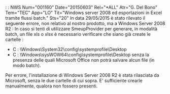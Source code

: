  :  : NWS Num="001160" Date="20150603" Rel="*ALL" Atr="G. Del Bono" Tem="TEC" App="LO" Tit="Windows server 2008 ed esportazioni in Excel tramite flussi batch." Sts="20"
In data 29/05/2015 è stato rilevato il seguente errore, non relativo al nostro prodotto, ma a Windows Server 2008 R2 : 
In caso si tenti di utilizzare SmeupProvider per generare, in modalità batch, un file xls o xlsx è
necessario verificare che siano già create le cartelle : 
- C : \Windows\System32\config\systemprofile\Desktop
- C : \Windows\sysWOW64\config\systemprofile\Desktop
senza la presenza delle quali Microsoft Office non potrà salvare alcun file (in modo batch).

Per errore, l'installazione di Windows Server 2008 R2 è stata rilasciata da Microsoft, senza le due cartelle di cui sopra. E' sufficiente crearle manualmente, qualora non fossero presenti.
